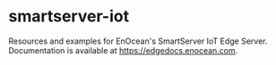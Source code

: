 # smartserver-iot
Resources and examples for EnOcean's SmartServer IoT Edge Server.  Documentation is available at https://edgedocs.enocean.com.
